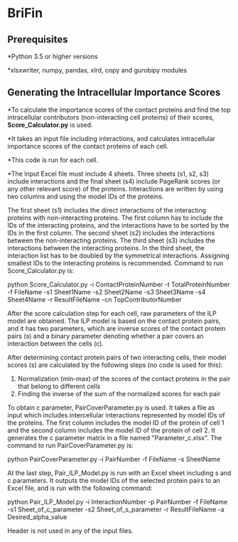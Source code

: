 # BriFin

Prerequisites
-------------
*Python 3.5 or higher versions

*xlsxwriter, numpy, pandas, xlrd, copy and gurobipy modules 

Generating the Intracellular Importance Scores
-----
*To calculate the importance scores of the contact proteins and find the top intracellular contributors (non-interacting cell proteins) of their scores, **Score_Calculator.py** is used. 

*It takes an input file including interactions, and calculates intracellular importance scores of the contact proteins of each cell.

*This code is run for each cell. 

*The Input Excel file must include 4 sheets. Three sheets (s1, s2, s3) include interactions and the final sheet (s4) include PageRank scores (or any other relevant score) of the proteins. Interactions are written by using two columns and using the model IDs of the proteins. 

The first sheet (s1) includes the direct interactions of the interacting proteins with non-interacting proteins. The first column has to include the IDs of the interacting proteins, and the interactions have to be sorted by the IDs in the first column.
The second sheet (s2) includes the interactions between the non-interacting proteins. The third sheet (s3) includes the interactions between the interacting proteins. In the third sheet, the interaction list has to be doubled by the symmetrical interactions. Assigning smallest IDs to the interacting proteins is recommended. Command to run Score_Calculator.py is:

python Score_Calculator.py -i ContactProteinNumber -t TotalProteinNumber -f FileName -s1 Sheet1Name -s2 Sheet2Name -s3 Sheet3Name -s4 Sheet4Name -r ResultFileName -cn TopContributorNumber

After the score calculation step for each cell, raw parameters of the ILP model are obtained. The ILP model is based on the contact protein pairs, and it has two parameters, which are inverse scores of the contact protein pairs (s) and a binary parameter denoting whether a pair covers an interaction between the cells (c).

After determining contact protein pairs of two interacting cells, their model scores (s) are calculated by the following steps (no code is used for this):
1) Normalization (min-max) of the scores of the contact proteins in the pair that belong to different cells 
2) Finding the inverse of the sum of the normalized scores for each pair

To obtain c parameter, PairCoverParameter.py is used. It takes a file as input which includes intercellular interactions represented by model IDs of the proteins. The first column includes the model ID of the protein of cell 1 and the second column includes the model ID of the protein of cell 2. It generates the c parameter matrix in a file named "Parameter_c.xlsx". The command to run PairCoverParameter.py is:

python PairCoverParameter.py -i PairNumber -f FileName -s SheetName

At the last step, Pair_ILP_Model.py is run with an Excel sheet including s and c parameters. It outputs the model IDs of the selected protein pairs to an Excel file, and is run with the following command:

python Pair_ILP_Model.py -i InteractionNumber -p PairNumber -f FileName -s1 Sheet_of_c_parameter -s2 Sheet_of_s_parameter -r ResultFileName -a Desired_alpha_value

Header is not used in any of the input files.
